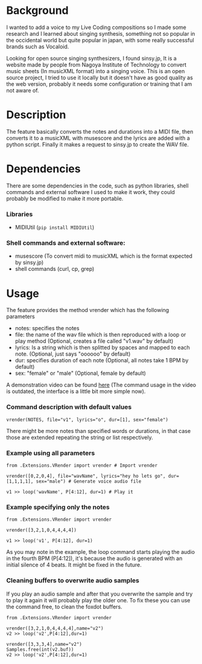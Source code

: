 # Background
I wanted to add a voice to my Live Coding compositions so I made some research and I learned about singing synthesis, something not so popular in the occidental world but quite popular in japan, with some really successful brands such as Vocaloid.

Looking for open source singing synthesizers, I found sinsy.jp, It is a website made by people from Nagoya Institute of Technology to convert music sheets (In musicXML format) into a singing voice. This is an open source project, I tried to use it locally but it doesn't have as good quality as the web version, probably it needs some configuration or training that I am not aware of.

# Description
The feature basically converts the notes and durations into a MIDI file, then converts it to a musicXML with musescore and the lyrics are added with a python script. Finally it makes a request to sinsy.jp to create the WAV file.

# Dependencies
There are some dependencies in the code, such as python libraries, shell commands and external software I used to make it work, they could probably be modified to make it more portable.

### Libraries

- MIDIUtil (```pip install MIDIUtil```)

### Shell commands and external software:

- musescore (To convert midi to musicXML which is the format expected by sinsy.jp)
- shell commands (curl, cp, grep)

# Usage

The feature provides the method vrender which has the following parameters
- notes: specifies the notes
- file: the name of the wav file which is then reproduced with a loop or play method (Optional, creates a file called "v1.wav" by default)
- lyrics: Is a string which is then splitted by spaces and mapped to each note. (Optional, just says "oooooo" by default)
- dur: specifies duration of each note (Optional, all notes take 1 BPM by default)
- sex: "female" or "male" (Optional, female by default)

A demonstration video can be found [here](https://youtu.be/cgZuO78tVVE) (The command usage in the video is outdated, the interface is a little bit more simple now).

### Command description with default values
```
vrender(NOTES, file="v1", lyrics="o", dur=[1], sex="female")

```

There might be more notes than specified words or durations, in that case those are extended repeating the string or list respectively.


### Example using all parameters

```
from .Extensions.VRender import vrender # Import vrender

vrender([0,2,0,4], file="wavName", lyrics="hey ho lets go", dur=[1,1,1,1], sex="male") # Generate voice audio file

v1 >> loop('wavName', P[4:12], dur=1) # Play it

```


### Example specifying only the notes

```
from .Extensions.VRender import vrender

vrender([3,2,1,0,4,4,4,4])

v1 >> loop('v1', P[4:12], dur=1)

```

As you may note in the example, the loop command starts playing the audio in the fourth BPM (P[4:12]), it's because the audio is generated with an initial silence of 4 beats. It might be fixed in the future.

### Cleaning buffers to overwrite audio samples

If you play an audio sample and after that you overwrite the sample and try to play it again it will probably play the older one. To fix these you can use the command free, to clean the foxdot buffers.

```
from .Extensions.VRender import vrender

vrender([3,2,1,0,4,4,4,4],name="v2")
v2 >> loop('v2',P[4:12],dur=1)

vrender([3,3,3,4],name="v2")
Samples.free(int(v2.buf))
v2 >> loop('v2',P[4:12],dur=1)


```